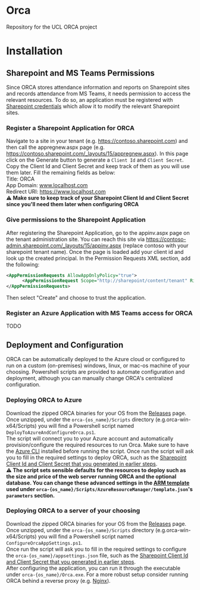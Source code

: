 # Orca
Repository for the UCL ORCA project


# Installation
## Sharepoint and MS Teams Permissions
Since ORCA stores attendance information and reports on Sharepoint sites and records attendance from MS Teams, it needs permission to access the relevant resources. To do so, an application must be registered with [Sharepoint credentials](https://docs.microsoft.com/en-us/sharepoint/dev/solution-guidance/security-apponly-azureacs) which allow it to modify the relevant Sharepoint sites.


### Register a Sharepoint Application for ORCA
Navigate to a site in your tenant (e.g. https://contoso.sharepoint.com) and then call the appregnew.aspx page (e.g. https://contoso.sharepoint.com/_layouts/15/appregnew.aspx). In this page click on the Generate button to generate a `Client Id` and `Client Secret`. Copy the Client Id and Client Secret and keep track of them as you will use them later. Fill the remaining fields as below:  
Title: ORCA  
App Domain: www.localhost.com  
Redirect URI: https://www.localhost.com  
**⚠️ Make sure to keep track of your Sharepoint Client Id and Client Secret since you'll need them later when configuring ORCA**


### Give permissions to the Sharepoint Application
After registering the Sharepoint Application, go to the appinv.aspx page on the tenant administration site. You can reach this site via https://contoso-admin.sharepoint.com/_layouts/15/appinv.aspx (replace contoso with your sharepoint tenant name). Once the page is loaded add your client id and look up the created principal.
In the Permission Requests XML section, add the following:
```xml
<AppPermissionRequests AllowAppOnlyPolicy="true">
      <AppPermissionRequest Scope="http://sharepoint/content/tenant" Right="FullControl"/>
</AppPermissionRequests>
```
Then select "Create" and choose to trust the application.


### Register an Azure Application with MS Teams access for ORCA
TODO


## Deployment and Configuration
ORCA can be automatically deployed to the Azure cloud or configured to run on a custom (on-premises) windows, linux, or mac-os machine of your choosing. Powershell scripts are provided to automate configuration and deployment, although you can manually change ORCA's centralized configuration. 


### Deploying ORCA to Azure
Download the zipped ORCA binaries for your OS from the [Releases](https://github.com/Beyhum/Orca/releases) page. Once unzipped, under the `orca-{os_name}/Scripts` directory (e.g.orca-win-x64/Scripts) you will find a Powershell script named `DeployToAzureAndConfigureOrca.ps1`.  
The script will connect you to your Azure account and automatically provision/configure the required resources to run Orca. Make sure to have the [Azure CLI](https://docs.microsoft.com/en-us/cli/azure/install-azure-cli) installed before running the script.
Once run the script will ask you to fill in the required settings to deploy ORCA, such as the [Sharepoint Client Id and Client Secret that you generated in earlier steps](#Register-a-Sharepoint-Application-for-ORCA).  
**⚠️ The script sets sensible defaults for the resources to deploy such as the size and price of the web server running ORCA and the optional database. You can change these advanced settings in the [ARM template](https://docs.microsoft.com/en-us/azure/azure-resource-manager/management/overview) used under `orca-{os_name}/Scripts/AzureResourceManager/template.json`'s `parameters` section.**


### Deploying ORCA to a server of your choosing
Download the zipped ORCA binaries for your OS from the [Releases](https://github.com/Beyhum/Orca/releases) page. Once unzipped, under the `orca-{os_name}/Scripts` directory (e.g.orca-win-x64/Scripts) you will find a Powershell script named `ConfigureOrcaAppSettings.ps1`.  
Once run the script will ask you to fill in the required settings to configure the `orca-{os_name}/appsettings.json` file, such as the [Sharepoint Client Id and Client Secret that you generated in earlier steps](#Register-a-Sharepoint-Application-for-ORCA).  
After configuring the application, you can run it through the executable under `orca-{os_name}/Orca.exe`. For a more robust setup consider running ORCA behind a reverse proxy (e.g. [Nginx](https://docs.microsoft.com/en-us/aspnet/core/host-and-deploy/linux-nginx?view=aspnetcore-5.0#configure-nginx)).